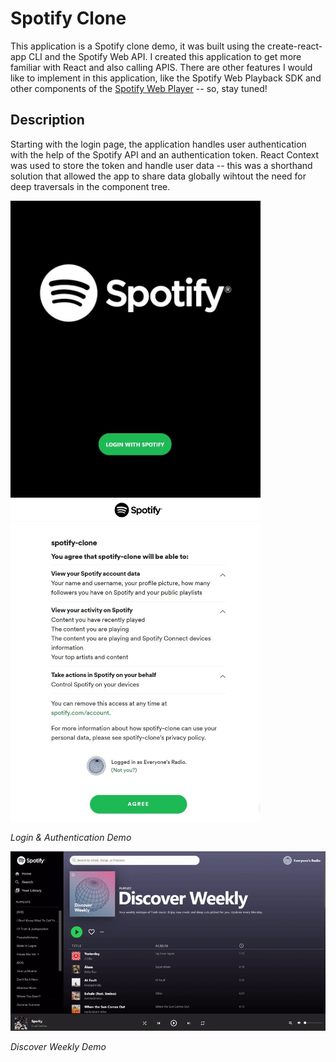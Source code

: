 # Spotify Clone
This application is a Spotify clone demo, it was built using the create-react-app CLI and the Spotify Web API. I created this application to get more familiar with React and also calling APIS. There are other features I would like to implement in this application, like the Spotify Web Playback SDK and other components of the [Spotify Web Player](https://open.spotify.com/) -- so, stay tuned!

## Description
Starting with the login page, the application handles user authentication with the help of the Spotify API and an authentication token. React Context was used to store the token and handle user data -- this was a shorthand solution that allowed the app to share data globally wihtout the need for deep traversals in the component tree. 

<img src="https://github.com/GeorgeArubi/Spotify-Clone/blob/master/demo/login.jpg" alt="Login" width="400"/>       <img src="https://github.com/GeorgeArubi/Spotify-Clone/blob/master/demo/auth.jpg" alt="Login" width="400"/>

*Login & Authentication Demo*




<img src="https://github.com/GeorgeArubi/Spotify-Clone/blob/master/demo/demo.gif" alt="Login" width="777"/>

*Discover Weekly Demo*

